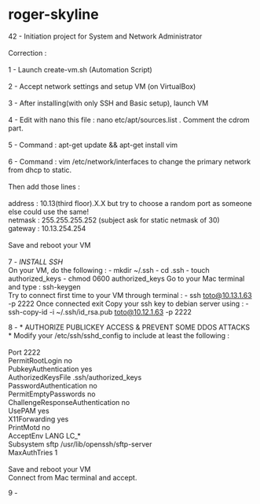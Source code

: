 # roger-skyline
42 - Initiation project for System and Network Administrator
<br>
<br>
Correction :<br>
<br>
1 - Launch create-vm.sh (Automation Script) <br>
<br>
2 - Accept network settings and setup VM (on VirtualBox)<br>
<br>
3 - After installing(with only SSH and Basic setup), launch VM <br>
<br>
4 - Edit with nano this file : nano etc/apt/sources.list . Comment the cdrom part.<br>
<br>
5 - Command : apt-get update && apt-get install vim <br>
<br>
6 - Command : vim /etc/network/interfaces to change the primary network from dhcp to static.<br>
<br>
Then add those lines :<br>
<br>
    address : 10.13(third floor).X.X but try to choose a random port as someone else could use the same!<br>
    netmask : 255.255.255.252 (subject ask for static netmask of 30)<br>
    gateway : 10.13.254.254<br>
    <br>
Save and reboot your VM<br>
<br>
7 - *INSTALL SSH*<br>
On your VM, do the following :
    - mkdir ~/.ssh
    - cd .ssh
    - touch authorized_keys
    - chmod 0600 authorized_keys
Go to your Mac terminal and type : ssh-keygen<br>
Try to connect first time to your VM through terminal : 
    - ssh toto@10.13.1.63 -p 2222
Once connected exit
Copy your ssh key to debian server using :
    - ssh-copy-id -i ~/.ssh/id_rsa.pub toto@10.12.1.63 -p 2222

8 - * AUTHORIZE PUBLICKEY ACCESS & PREVENT SOME DDOS ATTACKS *
Modify your /etc/ssh/sshd_config to include at least the following :<br>
<br>
Port 2222<br>
PermitRootLogin no<br>
PubkeyAuthentication yes<br>
AuthorizedKeysFile      .ssh/authorized_keys<br>
PasswordAuthentication no<br>
PermitEmptyPasswords no<br>
ChallengeResponseAuthentication no<br>
UsePAM yes<br>
X11Forwarding yes<br>
PrintMotd no<br>
AcceptEnv LANG LC_*<br>
Subsystem       sftp    /usr/lib/openssh/sftp-server<br>
MaxAuthTries 1<br>
<br>
Save and reboot your VM<br>
Connect from Mac terminal and accept.

9 - 



